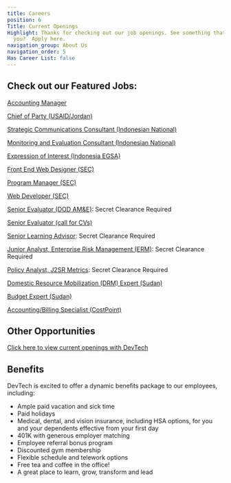 ```yaml
---
title: Careers
position: 6
Title: Current Openings
Highlight: Thanks for checking out our job openings. See something that interests
  you?  Apply here.
navigation_group: About Us
navigation_order: 5
Has Career List: false
---
```


## Check out our Featured Jobs:
[Accounting Manager](https://devtechsys.bamboohr.com/jobs/view.php?id=60)

[Chief of Party (USAID/Jordan)](https://devtechsys.bamboohr.com/jobs/view.php?id=59)

[Strategic Communications Consultant (Indonesian National)](https://devtechsys.bamboohr.com/jobs/view.php?id=58)

[Monitoring and Evaluation Consultant (Indonesian National)](https://devtechsys.bamboohr.com/jobs/view.php?id=57)

[Expression of Interest (Indonesia EGSA)](https://devtechsys.bamboohr.com/jobs/view.php?id=56)

[Front End Web Designer (SEC)](https://devtechsys.bamboohr.com/jobs/view.php?id=52)

[Program Manager (SEC)](https://devtechsys.bamboohr.com/jobs/view.php?id=53)

[Web Developer (SEC)](https://devtechsys.bamboohr.com/jobs/view.php?id=55)

[Senior Evaluator (DOD AM&E)](https://devtechsys.bamboohr.com/jobs/view.php?id=50): Secret Clearance Required

[Senior Evaluator (call for CVs)](https://devtechsys.bamboohr.com/jobs/view.php?id=49&source=bamboohr)

[Senior Learning Advisor](https://devtechsys.bamboohr.com/jobs/view.php?id=45): Secret Clearance Required

[Junior Analyst, Enterprise Risk Management (ERM)](https://devtechsys.bamboohr.com/jobs/view.php?id=43&source=bamboohr): Secret Clearance Required

[Policy Analyst, J2SR Metrics](https://devtechsys.bamboohr.com/jobs/view.php?id=44&source=bamboohr): Secret Clearance Required

[Domestic Resource Mobilization (DRM) Expert (Sudan)](https://devtechsys.bamboohr.com/jobs/view.php?id=47)

[Budget Expert (Sudan)](https://devtechsys.bamboohr.com/jobs/view.php?id=48)

[Accounting/Billing Specialist (CostPoint)](https://devtechsys.bamboohr.com/jobs/view.php?id=42)

## Other Opportunities
[Click here to view current openings with DevTech](https://jobs.talent.dynamics.com/jobs/devtechsys.com/2)


## Benefits
DevTech is excited to offer a dynamic benefits package to our employees, including:
* Ample paid vacation and sick time 
* Paid holidays
* Medical, dental, and vision insurance, including HSA options, for you and your dependents effective from your first day 
* 401K with generous employer matching
* Employee referral bonus program
* Discounted gym membership
* Flexible schedule and telework options
* Free tea and coffee in the office!
* A great place to learn, grow, transform and lead
